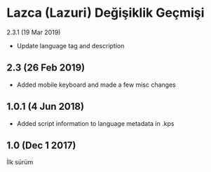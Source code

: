 Lazca (Lazuri) Değişiklik Geçmişi
===============================
2.3.1 (19 Mar 2019)
* Update language tag and description

2.3 (26 Feb 2019)
------------------
* Added mobile keyboard and made a few misc changes

1.0.1 (4 Jun 2018)
------------------
* Added script information to language metadata in .kps

1.0 (Dec 1 2017)
-----------------
İlk sürüm